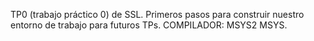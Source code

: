 TP0 (trabajo práctico 0) de SSL. Primeros pasos para construir nuestro entorno de trabajo para futuros TPs. COMPILADOR: MSYS2 MSYS.
